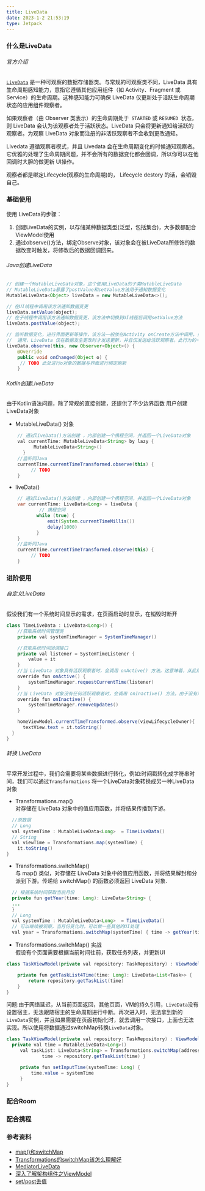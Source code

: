 ```yaml
---
title: LiveData
date: 2023-1-2 21:53:19
type: Jetpack
---
```

###	什么是LiveData
###### 官方介绍
[`LiveData`](https://developer.android.google.cn/reference/androidx/lifecycle/LiveData) 是一种可观察的数据存储器类。与常规的可观察类不同，LiveData 具有生命周期感知能力，意指它遵循其他应用组件（如 Activity、Fragment 或 Service）的生命周期。这种感知能力可确保 LiveData 仅更新处于活跃生命周期状态的应用组件观察者。

如果观察者（由 Observer 类表示）的生命周期处于` STARTED` 或 `RESUMED `状态，则 LiveData 会认为该观察者处于活跃状态。LiveData 只会将更新通知给活跃的观察者。为观察 LiveData 对象而注册的非活跃观察者不会收到更改通知。

Livedata 遵循观察者模式，并且 Livedata 会在生命周期变化的时候通知观察者。
它优雅的处理了生命周期问题，并不会所有的数据变化都会回调，所以你可以在他回调时大胆的做更新 UI操作。

观察者都是绑定Lifecycle(观察的生命周期)的， Lifecycle destory 的话，会销毁自己。


### 基础使用
使用 LiveData的步骤：
1. 创建LiveData的实例，以存储某种数据类型(泛型，包括集合)，大多数都配合ViewModel使用
2. 通过observe()方法，绑定Observe对象，该对象会在被LiveData所修饰的数据改变时触发，将修改后的数据回调回来。

###### Java创建LiveData
```Java
// 创建一个MutableLiveData对象，这个使用LiveData的子类MutableLiveData
// MutableLiveData暴露了postValue和setValue方法用于通知数据变化
MutableLiveData<Object> liveData = new MutableLiveData<>();

// 在UI线程中调用该方法通知数据变更
liveData.setValue(object);
// 在子线程中调用该方法通知数据变更，该方法中切换到UI线程后调用setValue方法
liveData.postValue(object);

// 监听数据变化，进行界面更新等操作，该方法一般放在Activity onCreate方法中调用，只注册一次
//  通常，LiveData 仅在数据发生更改时才发送更新，并且仅发送给活跃观察者。此行为的一种例外情况是，观察者从非活跃状态更改为活跃状态时也会收到更新。此外，如果观察者第二次从非活跃状态更改为活跃状态，则只有在自上次变为活跃状态以来值发生了更改时，它才会收到更新。
liveData.observe(this, new Observer<Object>() {
    @Override
    public void onChanged(Object o) {
     // TODO 此处进行o对象的数据与界面进行绑定刷新
    }
```

###### Kotlin创建LiveData
由于Kotlin语法问题，除了常规的直接创建，还提供了不少边界函数 用户创建LiveData对象
- MutableLiveData() 对象

```java
    // 通过liveData()方法创建 ，内部创建一个携程空间，并返回一个LiveData对象
    val currentTime: MutableLiveData<String> by lazy {
          MutableLiveData<String>()
      }
    //监听同Java
    currentTime.currentTimeTransformed.observe(this) {
         // TODO
    }

```

- liveData()

```java
    // 通过liveData()方法创建 ，内部创建一个携程空间，并返回一个LiveData对象
    var currentTime: LiveData<Long> = liveData {
            // 携程空间
           while (true) {
               emit(System.currentTimeMillis())
               delay(1000)
           }
    }
    //监听同Java
    currentTime.currentTimeTransformed.observe(this) {
         // TODO
    }
```

### 进阶使用

###### 自定义LiveData
假设我们有一个系统时间显示的需求，在页面启动时显示，在销毁时断开
```JAVA
class TimeLiveData : LiveData<Long>() {
    //获取系统时间管理类
    private val systemTimeManager = SystemTimeManager()

    //获取系统时间回调接口
    private val listener = SystemTimeListener {
        value = it
    }
    //当 LiveData 对象具有活跃观察者时，会调用 onActive() 方法。这意味着，从此刻，开始获取当前系统时间
    override fun onActive() {
        systemTimeManager.requestCurrentTime(listener)
    }
    //当 LiveData 对象没有任何活跃观察者时，会调用 onInactive() 方法。由于没有观察者在监听，因此没有理由与 StockManager 服务保持连接。
    override fun onInactive() {
        systemTimeManager.removeUpdates()
    }

    homeViewModel.currentTimeTransformed.observe(viewLifecycleOwner){
      textView.text = it.toString()
  }
}
```
###### 转换 LiveData
平常开发过程中，我们会需要将某些数据进行转化，例如:时间戳转化成字符串时间，我们可以通过`Transformations` 将一个LiveData对象转换成另一种LiveData对象
- Transformations.map()  
对存储在 LiveData 对象中的值应用函数，并将结果传播到下游。

```JAVA
  //原数据
  // Long
  val systemTime : MutableLiveData<Long>  = TimeLiveData()
  // String
  val viewTime = Transformations.map(systemTime) {
    it.toString()
}
  ```

- Transformations.switchMap()  
与 map() 类似，对存储在 LiveData 对象中的值应用函数，并将结果解封和分派到下游。传递给 switchMap() 的函数必须返回 LiveData 对象.

```JAVA
  // 根据系统时间获取当前月份
  private fun getYear(time: Long): LiveData<String> {
  ...
  }
  // Long
  val systemTime : MutableLiveData<Long>  = TimeLiveData()
  // 可以继续被观察，当月份变化时，可以做一些其他的UI处理
  val year = Transformations.switchMap(systemTime) { time -> getYear(time) }
```

- Transformations.switchMap() 实战  
假设有个页面需要根据当前时间往前，获取任务列表，并更新UI

```JAVA
class TaskViewModel(private val repository: TaskRepository) : ViewModel() {

    private fun getTaskList4Time(time: Long): LiveData<List<Task>> {
        return repository.getTaskList(time)
    }
}
```  
问题:由于网络延迟，从当前页面返回，其他页面，VM的持久引用，`LiveData`没有设置宿主，无法跟随宿主的生命周期进行中断。再次进入时，无法拿到新的`LiveData`实例，并且如果需要在页面初始化时，就去调用一次接口，上面也无法实现。所以使用将数据通过switchMap转换`LiveData`对象。

```JAVA
class TaskViewModel(private val repository: TaskRepository) : ViewModel() {
  private val time = MutableLiveData<Long>()
     val taskList: LiveData<String> = Transformations.switchMap(addressInput) {
             time -> repository.getTaskList(time) }

     private fun setInputTime(systemTime: Long) {
         time.value = systemTime
     }
}
```  

### 配合Room

### 配合携程





###	参考资料
- [map()和switchMap](https://blog.csdn.net/a1203991686/article/details/106952398)
- [Transformations的switchMap该怎么理解好](https://blog.csdn.net/newmandirl/article/details/100022021)
- [MediatorLiveData](https://medium.com/androiddevelopers/livedata-beyond-the-viewmodel-reactive-patterns-using-transformations-and-mediatorlivedata-fda520ba00b7)
- [深入了解架构组件之ViewModel](https://www.jianshu.com/p/35d143e84d42)
- [set/post丢值](https://blog.csdn.net/csj731742019/article/details/126375610)
